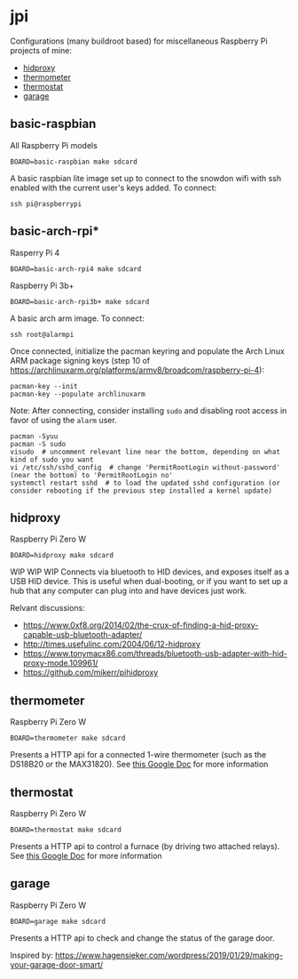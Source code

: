 # jpi

Configurations (many buildroot based) for miscellaneous Raspberry Pi projects
of mine:

- [hidproxy](#hidproxy)
- [thermometer](#thermometer)
- [thermostat](#thermostat)
- [garage](#garage)


## basic-raspbian

All Raspberry Pi models

    BOARD=basic-raspbian make sdcard

A basic raspbian lite image set up to connect to the snowdon wifi with ssh
enabled with the current user's keys added. To connect:

    ssh pi@raspberrypi

## basic-arch-rpi*

Rasperry Pi 4

    BOARD=basic-arch-rpi4 make sdcard

Raspberry Pi 3b+

    BOARD=basic-arch-rpi3b+ make sdcard

A basic arch arm image. To connect:

    ssh root@alarmpi

Once connected, initialize the pacman keyring and populate the Arch Linux ARM
package signing keys (step 10 of
https://archlinuxarm.org/platforms/armv8/broadcom/raspberry-pi-4):

    pacman-key --init
    pacman-key --populate archlinuxarm

Note: After connecting, consider installing `sudo` and disabling root access in favor
of using the `alarm` user.

    pacman -Syuu
    pacman -S sudo
    visudo  # uncomment relevant line near the bottom, depending on what kind of sudo you want
    vi /etc/ssh/sshd_config  # change 'PermitRootLogin without-password' (near the bottom) to 'PermitRootLogin no'
    systemctl restart sshd  # to load the updated sshd configuration (or consider rebooting if the previous step installed a kernel update)

## hidproxy

Raspberry Pi Zero W

    BOARD=hidproxy make sdcard

WIP WIP WIP
Connects via bluetooth to HID devices, and exposes itself as a USB HID device.
This is useful when dual-booting, or if you want to set up a hub that any
computer can plug into and have devices just work.

Relvant discussions:

  - https://www.0xf8.org/2014/02/the-crux-of-finding-a-hid-proxy-capable-usb-bluetooth-adapter/
  - http://times.usefulinc.com/2004/06/12-hidproxy
  - https://www.tonymacx86.com/threads/bluetooth-usb-adapter-with-hid-proxy-mode.109961/
  - https://github.com/mikerr/pihidproxy

## thermometer

Raspberry Pi Zero W

    BOARD=thermometer make sdcard

Presents a HTTP api for a connected 1-wire thermometer (such as the DS18B20 or the MAX31820).
See [this Google Doc][thermostat doc] for more information

## thermostat

Raspberry Pi Zero W

    BOARD=thermostat make sdcard

Presents a HTTP api to control a furnace (by driving two attached relays).
See [this Google Doc][thermostat doc] for more information

[thermostat doc]: https://docs.google.com/document/d/19nYJWsHrPTapQddteFwLnRkTK_-vMuOusMupaPRWAcI/

## garage

Raspberry Pi Zero W

    BOARD=garage make sdcard

Presents a HTTP api to check and change the status of the garage door.

Inspired by: https://www.hagensieker.com/wordpress/2019/01/29/making-your-garage-door-smart/
